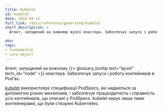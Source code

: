 ```yaml
---
title: Kubelet
id: kubelet
date: 2018-04-12
full_link: /docs/reference/generated/kubelet
short_description: >
  Агент, запущений на кожному вузлі кластера. Забезпечує запуск і роботу контейнерів у Podʼах.

aka:
tags:
- fundamental
- core-object
---
```


Агент, запущений на кожному {{< glossary_tooltip text="вузлі" term_id="node" >}} кластера. Забезпечує запуск і роботу контейнерів в Podʼах.

<!--more-->

[kubelet](/uk/docs/reference/command-line-tools-reference/kubelet/) використовує специфікації PodSpecs, які надаються за допомогою різних механізмів, і забезпечує працездатність і справність усіх контейнерів, що описані у PodSpecs. kubelet керує лише тими контейнерами, що були створені Kubernetes.
